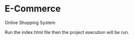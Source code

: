 # E-Commerce
Online Shopping System


Run the index.html file then the project execution will be run.
